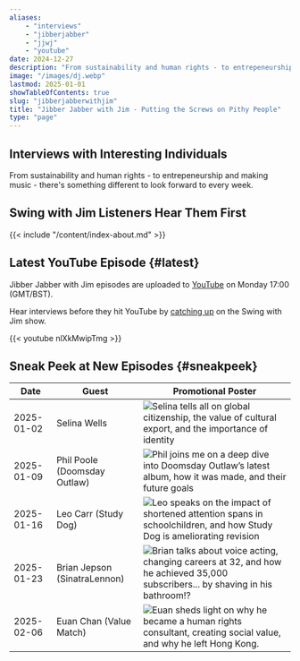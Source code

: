 ```yaml
---
aliases:
    - "interviews"
    - "jibberjabber"
    - "jjwj"
    - "youtube"
date: 2024-12-27
description: "From sustainability and human rights - to entrepeneurship and making music - there's something different to look forward to every week."
image: "/images/dj.webp"
lastmod: 2025-01-01
showTableOfContents: true
slug: "jibberjabberwithjim"
title: "Jibber Jabber with Jim - Putting the Screws on Pithy People"
type: "page"
---
```


## Interviews with Interesting Individuals

From sustainability and human rights - to entrepeneurship and making music - there's something different to look forward to every week.

## Swing with Jim Listeners Hear Them First

{{< include "/content/index-about.md" >}}

## Latest YouTube Episode {#latest}

Jibber Jabber with Jim episodes are uploaded to [YouTube](https://www.youtube.com/channel/UCPiMq6YLZieMieOuZ8GJfrg) on Monday 17:00 (GMT/BST).

Hear interviews before they hit YouTube by [catching up](/swingwithjim/#catchup) on the Swing with Jim show.

{{< youtube nlXkMwipTmg >}}

## Sneak Peek at New Episodes {#sneakpeek}

| Date | Guest | Promotional Poster |
| ---- | ----- | ----- |
| 2025-01-02 | Selina Wells | ![Selina tells all on global citizenship, the value of cultural export, and the importance of identity](/images/promos/selina-wells.webp) |
| 2025-01-09 | Phil Poole (Doomsday Outlaw) | ![Phil joins me on a deep dive into Doomsday Outlaw’s latest album, how it was made, and their future goals](/images/promos/phil-poole-doomsday-outlaw.webp) |
| 2025-01-16 | Leo Carr (Study Dog) | ![Leo speaks on the impact of shortened attention spans in schoolchildren, and how Study Dog is ameliorating revision](/images/promos/leo-carr-study-dog.webp) |
| 2025-01-23 | Brian Jepson (SinatraLennon) | ![Brian talks about voice acting, changing careers at 32, and how he achieved 35,000 subscribers... by shaving in his bathroom!?](/images/promos/brian-jepson-sinatralennon.webp) |
| 2025-02-06 | Euan Chan (Value Match) | ![Euan sheds light on why he became a human rights consultant, creating social value, and why he left Hong Kong.](/images/promos/euan-chan.webp) |
